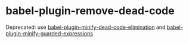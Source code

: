 # babel-plugin-remove-dead-code

Deprecated: use [babel-plugin-minify-dead-code-elimination](https://www.npmjs.com/package/babel-plugin-minify-dead-code-elimination) and [babel-plugin-minify-guarded-expressions](https://www.npmjs.com/package/babel-plugin-minify-guarded-expressions)
